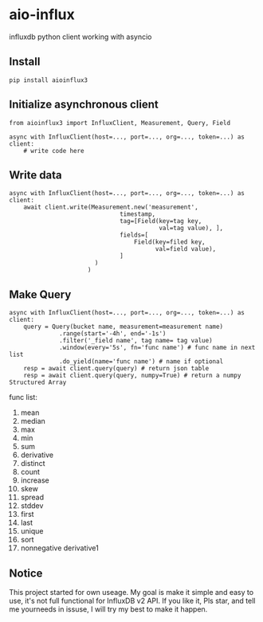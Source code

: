 # aio-influx
influxdb python client working with asyncio

## Install

    pip install aioinflux3

## Initialize asynchronous client

    from aioinflux3 import InfluxClient, Measurement, Query, Field

    async with InfluxClient(host=..., port=..., org=..., token=...) as client:
        # write code here


##  Write data

    async with InfluxClient(host=..., port=..., org=..., token=...) as client:
        await client.write(Measurement.new('measurement',
                                   timestamp, 
                                   tag=[Field(key=tag key,
                                              val=tag value), ],
                                   fields=[
                                       Field(key=filed key,
                                             val=field value),
                                   ]
                            )
                          )


## Make Query

    async with InfluxClient(host=..., port=..., org=..., token=...) as client:
        query = Query(bucket name, measurement=measurement name)
                  .range(start='-4h', end='-1s')
                  .filter('_field name', tag name= tag value)
                  .window(every='5s', fn='func name') # func name in next list
                  .do_yield(name='func name') # name if optional
        resp = await client.query(query) # return json table
        resp = await client.query(query, numpy=True) # return a numpy Structured Array


func list:
1. mean
2. median
3. max
4. min
5. sum
6. derivative
7. distinct
8. count
9. increase
10. skew
11. spread
12. stddev
13. first
14. last
15. unique
16. sort
17. nonnegative derivative1


## Notice
This project started for own useage. My goal is make it simple and easy to use, it's not full functional for InfluxDB v2 API. If you like it, Pls star, and tell me yourneeds in issuse, I will try my best to make it happen. 